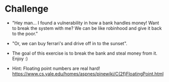 # Challenge

- "Hey man... I found a vulnerability in how a bank handles money! Want to break the system with me? We can be like robinhood and give it back to the poor."
- "Or, we can buy ferrari's and drive off in to the sunset". 
- The goal of this exercise is to break the bank and steal money from it. Enjoy :) 

- Hint: Floating point numbers are real hard! https://www.cs.yale.edu/homes/aspnes/pinewiki/C(2f)FloatingPoint.html

